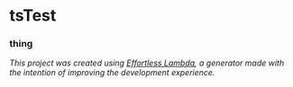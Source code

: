 # tsTest
### thing

*This project was created using [Effortless Lambda](https://github.com/heythisispaul/Effortless-Lambda), a generator made with the intention of improving the development experience.*
